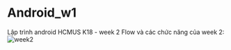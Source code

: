 # Android_w1
 Lập trình android HCMUS K18 - week 2
 Flow và các chức năng của week 2:
 ![week2](https://user-images.githubusercontent.com/91452158/159114009-d542fd16-dd22-4369-ab5e-56835181db9d.gif)
